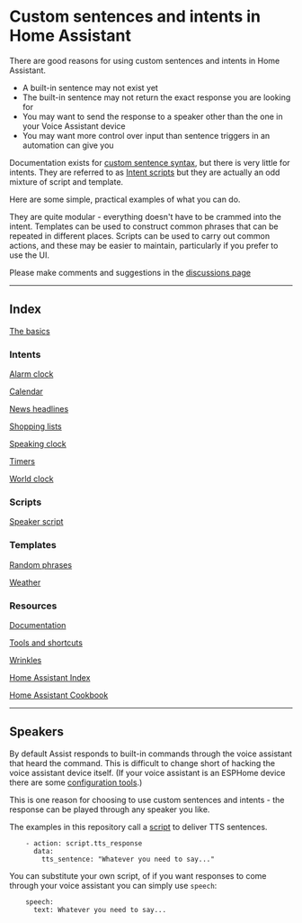 # Custom sentences and intents in Home Assistant

There are good reasons for using custom sentences and intents in Home Assistant.

* A built-in sentence may not exist yet
* The built-in sentence may not return the exact response you are looking for
* You may want to send the response to a speaker other than the one in your Voice Assistant device
* You may want more control over input than sentence triggers in an automation can give you

Documentation exists for [custom sentence syntax](https://developers.home-assistant.io/docs/voice/intent-recognition/template-sentence-syntax/), but there is very little for intents. They are referred to as [Intent scripts](https://www.home-assistant.io/integrations/intent_script/) but they are actually an odd mixture of script and template.

Here are some simple, practical examples of what you can do.
   
They are quite modular - everything doesn't have to be crammed into the intent. Templates can be used to construct common phrases that can be repeated in different places. Scripts can be used to carry out common actions, and these may be easier to maintain, particularly if you prefer to use the UI.

Please make comments and suggestions in the [discussions page](https://github.com/jackjourneyman/custom-sentences-and-intents-in-Home-Assistant/discussions)

----------------------------------------

## Index

[The basics](https://github.com/jackjourneyman/Custom_sentences_and_intents_in_Home_Assistant/blob/main/the_basics.md)

### Intents

[Alarm clock](https://github.com/jackjourneyman/Custom_sentences_and_intents_in_Home_Assistant/blob/main/alarmclock.md)

[Calendar](https://github.com/jackjourneyman/custom-sentences-and-intents-in-Home-Assistant/blob/main/calendar.md)

[News headlines](https://github.com/jackjourneyman/custom-sentences-and-intents-in-Home-Assistant/blob/main/news_headlines.md)

[Shopping lists](https://github.com/jackjourneyman/custom-sentences-and-intents-in-Home-Assistant/blob/main/shopping_list.md)

[Speaking clock](https://github.com/jackjourneyman/Custom_sentences_and_intents_in_Home_Assistant/blob/main/speaking_clock.md)

[Timers](https://github.com/jackjourneyman/custom-sentences-and-intents-in-Home-Assistant/blob/main/timers.md)

[World clock](https://github.com/jackjourneyman/custom-sentences-and-intents-in-Home-Assistant/blob/main/world_clock.md)

### Scripts

[Speaker script](https://github.com/jackjourneyman/custom-sentences-and-intents-in-Home-Assistant/blob/main/speaker_script.md)

### Templates

[Random phrases](https://github.com/jackjourneyman/custom-sentences-and-intents-in-Home-Assistant/blob/main/random_phrases.md)

[Weather](https://github.com/jackjourneyman/custom-sentences-and-intents-in-Home-Assistant/blob/main/weather.md)

### Resources

[Documentation](https://github.com/jackjourneyman/Custom_sentences_and_intents_in_Home_Assistant/blob/main/documentation.md)

[Tools and shortcuts](https://github.com/jackjourneyman/Custom_sentences_and_intents_in_Home_Assistant/blob/main/resources.md)

[Wrinkles](https://github.com/jackjourneyman/custom-sentences-and-intents-in-Home-Assistant/blob/main/wrinkles.md)

[Home Assistant Index](https://jackjourneyman.github.io/homeassistantindex/index.html)

[Home Assistant Cookbook](https://community.home-assistant.io/t/the-home-assistant-cookbook-index/707144)

----------------------------------------------

## Speakers

By default Assist responds to built-in commands through the voice assistant that heard the command. This is difficult to change short of hacking the voice assistant device itself. (If your voice assistant is an ESPHome device there are some [configuration tools](https://esphome.io/components/voice_assistant.html).)

This is one reason for choosing to use custom sentences and intents - the response can be played through any speaker you like.

The examples in this repository call a [script](https://github.com/jackjourneyman/custom-sentences-and-intents-in-Home-Assistant/blob/main/speaker_script.md) to deliver TTS sentences.
```
    - action: script.tts_response
      data:
        tts_sentence: "Whatever you need to say..."
```
You can substitute your own script, of if you want responses to come through your voice assistant you can simply use ```speech```:
```
    speech:
      text: Whatever you need to say...
```

